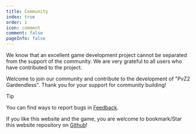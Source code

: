 ```yaml
---
title: Community
index: true
order: 1
icon: comment
comment: false
pageInfo: false
---
```


We know that an excellent game development project cannot be separated from the support of the community. We are very grateful to all users who have contributed to the project.

Welcome to join our community and contribute to the development of "PvZ2 Gardendless". Thank you for your support for community building!

> [!tip]
> You can find ways to report bugs in [Feedback](feedback.md).
>
> If you like this website and the game, you are welcome to bookmark/Star this website repository on [Github](https://github.com/Gzh0821/pvzg_site)!

<script setup>
    import { onMounted } from 'vue';
    onMounted(() => {
        (window.adsbygoogle = window.adsbygoogle || []).push({});
    })
</script>

<ins class="adsbygoogle"
     style="display:block"
     data-ad-client="ca-pub-7637695321442015"
     data-ad-slot="7113006248"
     data-ad-format="auto"
     data-full-width-responsive="true">
</ins>

<div class="vp-card-container">
  <VPCard
    title="QQ active chat group"
    desc="Group Number:980405270,for players who want to provide help, share strategies and participate in discussions"
    logo="/assets/image/qq.svg"
    link="https://qm.qq.com/q/MIqVcRAg8u"
    background="rgba(245, 158, 0, 0.15)"
  />
  <VPCard
    title="QQ Announcement Group-4"
    desc="Group Number:981880465, for getting the latest information"
    logo="/assets/image/qq.svg"
    link="https://qm.qq.com/q/8LkQioyGI2"
    background="rgba(228, 0, 54, 0.15)"
  />
  <VPCard
    title="Github Repository"
    desc="For bug feedback and feature suggestions, you can submit issues on this repository.Welcome to star this repository!"
    logo="/assets/image/github-dark.svg"
    link="https://github.com/Gzh0821/pvzg_site"
    background="rgba(102, 204, 255, 0.15)"
  />
  <VPCard
    title="Discord Server"
    desc="Join our Discord server and connect with other players around the world!"
    logo="/assets/image/discord.svg"
    link="https://discord.gg/ZEfb2tBQFW"
    background="rgba(102, 204, 255, 0.15)"
  />
</div>

